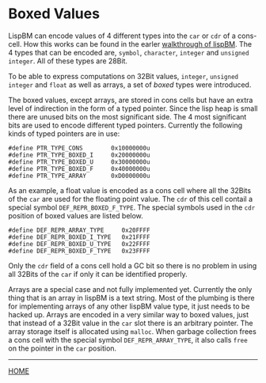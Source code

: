

# Boxed Values

LispBM can encode values of 4 different types into the `car` or `cdr`
of a cons-cell. How this works can be found in the earler [walkthrough
of lispBM](../lispbm_current_status/index.html). The 4 types that can
be encoded are, `symbol`, `character`, `integer` and `unsigned
integer`. All of these types are 28Bit.

To be able to express computations on 32Bit values, `integer`,
`unsigned integer` and `float` as well as arrays, a set of *boxed*
types were introduced.

The boxed values, except arrays, are stored in cons cells but have an
extra level of indirection in the form of a typed pointer. Since the
lisp heap is small there are unused bits on the most significant side.
The 4 most significant bits are used to encode different typed pointers.
Currently the following kinds of typed pointers are in use:

```
#define PTR_TYPE_CONS        0x10000000u
#define PTR_TYPE_BOXED_I     0x20000000u
#define PTR_TYPE_BOXED_U     0x30000000u
#define PTR_TYPE_BOXED_F     0x40000000u
#define PTR_TYPE_ARRAY       0xD0000000u
```

As an example, a float value is encoded as a cons cell where all the
32Bits of the `car` are used for the floating point value. The `cdr`
of this cell contail a special symbol `DEF_REPR_BOXED_F_TYPE`. The
special symbols used in the `cdr` position of boxed values are listed
below. 

```
#define DEF_REPR_ARRAY_TYPE     0x20FFFF
#define DEF_REPR_BOXED_I_TYPE   0x21FFFF
#define DEF_REPR_BOXED_U_TYPE   0x22FFFF
#define DEF_REPR_BOXED_F_TYPE   0x23FFFF
```

Only the `cdr` field of a cons cell hold a GC bit so there is no
problem in using all 32Bits of the `car` if only it can be identified
properly.

Arrays are a special case and not fully implemented yet. Currently the
only thing that is an array in lispBM is a text string. Most of the
plumbing is there for implementing arrays of any other lispBM value
type, it just needs to be hacked up. Arrays are encoded in a very
similar way to boxed values, just that instead of a 32Bit value in the
`car` slot there is an arbitrary pointer. The array storage itself is
allocated using `malloc`. When garbage collection frees a cons cell
with the special symbol `DEF_REPR_ARRAY_TYPE`, it also calls `free` on
the pointer in the `car` position.

___

[HOME](https://svenssonjoel.github.io)
